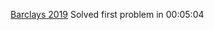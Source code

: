 [Barclays 2019](https://assessment.hackerearth.com/challenges/hiring/Barclays-India-hiring-challenge-for-2019-graduates/algorithm/two-substring-48441fc9/)
Solved first problem in 00:05:04
